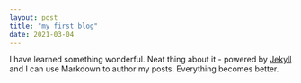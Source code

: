 ```yaml
---
layout: post
title: "my first blog"
date: 2021-03-04
---
```


I have learned something wonderful. Neat thing about it - powered by [Jekyll](http://jekyllrb.com) and I can use Markdown to author my posts. Everything becomes better.
